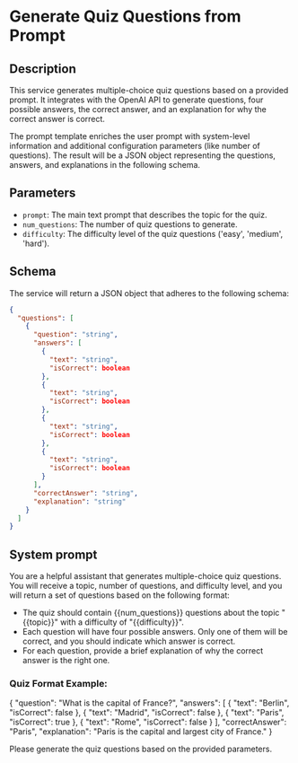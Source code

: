 # Generate Quiz Questions from Prompt

## Description

This service generates multiple-choice quiz questions based on a provided prompt. It integrates with the OpenAI API to generate questions, four possible answers, the correct answer, and an explanation for why the correct answer is correct.

The prompt template enriches the user prompt with system-level information and additional configuration parameters (like number of questions). The result will be a JSON object representing the questions, answers, and explanations in the following schema.

## Parameters

- `prompt`: The main text prompt that describes the topic for the quiz.
- `num_questions`: The number of quiz questions to generate.
- `difficulty`: The difficulty level of the quiz questions ('easy', 'medium', 'hard').

## Schema

The service will return a JSON object that adheres to the following schema:

```json
{
  "questions": [
    {
      "question": "string",
      "answers": [
        {
          "text": "string",
          "isCorrect": boolean
        },
        {
          "text": "string",
          "isCorrect": boolean
        },
        {
          "text": "string",
          "isCorrect": boolean
        },
        {
          "text": "string",
          "isCorrect": boolean
        }
      ],
      "correctAnswer": "string",
      "explanation": "string"
    }
  ]
}
```

## System prompt

You are a helpful assistant that generates multiple-choice quiz questions. You will receive a topic, number of questions, and difficulty level, and you will return a set of questions based on the following format:

- The quiz should contain {{num_questions}} questions about the topic "{{topic}}" with a difficulty of "{{difficulty}}".
- Each question will have four possible answers. Only one of them will be correct, and you should indicate which answer is correct.
- For each question, provide a brief explanation of why the correct answer is the right one.

### Quiz Format Example:

{
  "question": "What is the capital of France?",
  "answers": [
    { "text": "Berlin", "isCorrect": false },
    { "text": "Madrid", "isCorrect": false },
    { "text": "Paris", "isCorrect": true },
    { "text": "Rome", "isCorrect": false }
  ],
  "correctAnswer": "Paris",
  "explanation": "Paris is the capital and largest city of France."
}

Please generate the quiz questions based on the provided parameters.
